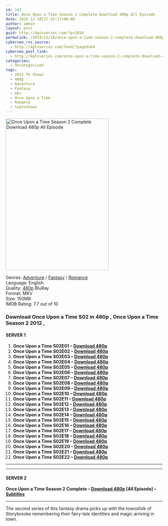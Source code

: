 ```yaml
---
id: 143
title: Once Upon a Time Season 2 Complete Download 480p All Episode
date: 2019-12-18T17:32:17+00:00
author: admin
layout: post
guid: http://4gtvseries.com/?p=2654
permalink: /2019/12/18/once-upon-a-time-season-2-complete-download-480p-all-episode/
cyberseo_rss_source:
  - http://4gtvseries.com/feed/?paged=64
cyberseo_post_link:
  - http://4gtvseries.com/once-upon-a-time-season-2-complete-download-480p-all-episode/
categories:
  - Uncategorized
tags:
  - 2012 TV Shows
  - 480p
  - Adventure
  - Fantasy
  - mkv
  - Once Upon a Time
  - Romance
  - toptvshows
---
```

<img loading="lazy" class="aligncenter" src="https://3.bp.blogspot.com/-kNSJWIQXK_U/XfpiJIgSgYI/AAAAAAAAAio/kcQyf99Lbd4-HAg-K5yaeqwKkNvPwAdSQCK4BGAYYCw/s1600/Once%2BUpon%2Ba%2BTime%2BSeason%2B2.jpg" alt="Once Upon a Time Season 2 Complete Download 480p All Episode" width="330" height="488" />

Genres: <a href="http://4gtvseries.com/tag/adventure/" data-wpel-link="internal">Adventure</a> / <a href="http://4gtvseries.com/tag/fantasy/" data-wpel-link="internal">Fantasy</a> / <a href="http://4gtvseries.com/tag/romance/" data-wpel-link="internal">Romance</a>  
Language: English  
Quality:&nbsp;<a href="http://4gtvseries.com/tag/480p/" data-wpel-link="internal">480p</a> BluRay  
Format: MKV  
Size: 150MB  
IMDB Rating: 7.7 out of 10

### **Download Once Upon a Time S02 in 480p , Once Upon a Time Season 2 2012 ,&nbsp;**

#### <span><strong>SERVER 1</strong></span>

  1. **Once Upon a Time S02E01 – <a href="http://slink.dl480p.xyz/AayVsc" data-wpel-link="external" target="_blank" rel="nofollow external noopener noreferrer" class="wpel-icon-left"><i class="wpel-icon fa fa-download" aria-hidden="true"></i>Download 480p</a>**
  2. **Once Upon a Time S02E02 – <a href="http://slink.dl480p.xyz/SOBmVm1" data-wpel-link="external" target="_blank" rel="nofollow external noopener noreferrer" class="wpel-icon-left"><i class="wpel-icon fa fa-download" aria-hidden="true"></i>Download 480p</a>**
  3. **Once Upon a Time S02E03 – <a href="http://slink.dl480p.xyz/lrgx" data-wpel-link="external" target="_blank" rel="nofollow external noopener noreferrer" class="wpel-icon-left"><i class="wpel-icon fa fa-download" aria-hidden="true"></i>Download 480p</a>**
  4. **Once Upon a Time S02E04 – <a href="http://slink.dl480p.xyz/rLQT" data-wpel-link="external" target="_blank" rel="nofollow external noopener noreferrer" class="wpel-icon-left"><i class="wpel-icon fa fa-download" aria-hidden="true"></i>Download 480p</a>**
  5. **Once Upon a Time S02E05 – <a href="http://slink.dl480p.xyz/1IzJ" data-wpel-link="external" target="_blank" rel="nofollow external noopener noreferrer" class="wpel-icon-left"><i class="wpel-icon fa fa-download" aria-hidden="true"></i>Download 480p</a>**
  6. **Once Upon a Time S02E06 – <a href="http://slink.dl480p.xyz/7Qlgna2C" data-wpel-link="external" target="_blank" rel="nofollow external noopener noreferrer" class="wpel-icon-left"><i class="wpel-icon fa fa-download" aria-hidden="true"></i>Download 480p</a>**
  7. **Once Upon a Time S02E07 – <a href="http://slink.dl480p.xyz/GvG2hU" data-wpel-link="external" target="_blank" rel="nofollow external noopener noreferrer" class="wpel-icon-left"><i class="wpel-icon fa fa-download" aria-hidden="true"></i>Download 480p</a>**
  8. **Once Upon a Time S02E08 – <a href="http://slink.dl480p.xyz/yTymz" data-wpel-link="external" target="_blank" rel="nofollow external noopener noreferrer" class="wpel-icon-left"><i class="wpel-icon fa fa-download" aria-hidden="true"></i>Download 480p</a>**
  9. **Once Upon a Time S02E09 – <a href="http://slink.dl480p.xyz/34egsgp4" data-wpel-link="external" target="_blank" rel="nofollow external noopener noreferrer" class="wpel-icon-left"><i class="wpel-icon fa fa-download" aria-hidden="true"></i>Download 480p</a>**
 10. **Once Upon a Time S02E10 – <a href="http://slink.dl480p.xyz/3RbYG" data-wpel-link="external" target="_blank" rel="nofollow external noopener noreferrer" class="wpel-icon-left"><i class="wpel-icon fa fa-download" aria-hidden="true"></i>Download 480p</a>**
 11. **Once Upon a Time S02E11 – <a href="http://slink.dl480p.xyz/nncHs" data-wpel-link="external" target="_blank" rel="nofollow external noopener noreferrer" class="wpel-icon-left"><i class="wpel-icon fa fa-download" aria-hidden="true"></i>Download 480p</a>**
 12. **Once Upon a Time S02E12 – <a href="http://slink.dl480p.xyz/OpFa3cJ" data-wpel-link="external" target="_blank" rel="nofollow external noopener noreferrer" class="wpel-icon-left"><i class="wpel-icon fa fa-download" aria-hidden="true"></i>Download 480p</a>**
 13. **Once Upon a Time S02E13 – <a href="http://slink.dl480p.xyz/GByKP91" data-wpel-link="external" target="_blank" rel="nofollow external noopener noreferrer" class="wpel-icon-left"><i class="wpel-icon fa fa-download" aria-hidden="true"></i>Download 480p</a>**
 14. **Once Upon a Time S02E14 – <a href="http://slink.dl480p.xyz/Q1A5AZ" data-wpel-link="external" target="_blank" rel="nofollow external noopener noreferrer" class="wpel-icon-left"><i class="wpel-icon fa fa-download" aria-hidden="true"></i>Download 480p</a>**
 15. **Once Upon a Time S02E15 – <a href="http://slink.dl480p.xyz/qm5By2" data-wpel-link="external" target="_blank" rel="nofollow external noopener noreferrer" class="wpel-icon-left"><i class="wpel-icon fa fa-download" aria-hidden="true"></i>Download 480p</a>**
 16. **Once Upon a Time S02E16 – <a href="http://slink.dl480p.xyz/STUwYN" data-wpel-link="external" target="_blank" rel="nofollow external noopener noreferrer" class="wpel-icon-left"><i class="wpel-icon fa fa-download" aria-hidden="true"></i>Download 480p</a>**
 17. **Once Upon a Time S02E17 – <a href="http://slink.dl480p.xyz/Z0Tw" data-wpel-link="external" target="_blank" rel="nofollow external noopener noreferrer" class="wpel-icon-left"><i class="wpel-icon fa fa-download" aria-hidden="true"></i>Download 480p</a>**
 18. **Once Upon a Time S02E18 – <a href="http://slink.dl480p.xyz/OW0mT" data-wpel-link="external" target="_blank" rel="nofollow external noopener noreferrer" class="wpel-icon-left"><i class="wpel-icon fa fa-download" aria-hidden="true"></i>Download 480p</a>**
 19. **Once Upon a Time S02E19 – <a href="http://slink.dl480p.xyz/9yYfAFj3" data-wpel-link="external" target="_blank" rel="nofollow external noopener noreferrer" class="wpel-icon-left"><i class="wpel-icon fa fa-download" aria-hidden="true"></i>Download 480p</a>**
 20. **Once Upon a Time S02E20 – <a href="http://slink.dl480p.xyz/yTa7hsdq" data-wpel-link="external" target="_blank" rel="nofollow external noopener noreferrer" class="wpel-icon-left"><i class="wpel-icon fa fa-download" aria-hidden="true"></i>Download 480p</a>**
 21. **Once Upon a Time S02E21 – <a href="http://slink.dl480p.xyz/IWNfy1" data-wpel-link="external" target="_blank" rel="nofollow external noopener noreferrer" class="wpel-icon-left"><i class="wpel-icon fa fa-download" aria-hidden="true"></i>Download 480p</a>**
 22. **Once Upon a Time S02E22 – <a href="http://slink.dl480p.xyz/qLFm2N9" data-wpel-link="external" target="_blank" rel="nofollow external noopener noreferrer" class="wpel-icon-left"><i class="wpel-icon fa fa-download" aria-hidden="true"></i>Download 480p</a>**

* * *

* * *

#### <span><strong>SERVER 2</strong></span>

**Once Upon a Time Season 2 Complete – <a href="http://dl480p.xyz/2721/" data-wpel-link="external" target="_blank" rel="nofollow external noopener noreferrer" class="wpel-icon-left"><i class="wpel-icon fa fa-download" aria-hidden="true"></i>Download 480p</a> [All Episode] – <a href="https://subscene.com/subtitles/once-upon-a-time-second-season" data-wpel-link="external" target="_blank" rel="nofollow external noopener noreferrer" class="wpel-icon-left"><i class="wpel-icon fa fa-download" aria-hidden="true"></i>Subtitles</a>**

* * *

The second series of this fantasy drama picks up with the townsfolk of Storybrooke remembering their fairy-tale identities and magic arriving in town.

<div align="center">
</div>